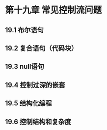 # 第十九章 常见控制流问题

## 19.1 布尔语句

## 19.2 复合语句（代码块）

## 19.3 null语句

## 19.4 控制过深的嵌套

## 19.5 结构化编程

## 19.6 控制结构和复杂度
